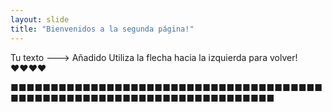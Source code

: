```yaml
---
layout: slide
title: "Bienvenidos a la segunda página!"
---
```

Tu texto ---> Añadido
Utiliza la flecha hacia la izquierda para volver! ♥♥♥♥

■■■■■■■■■■■■■■■■■■■■■■■■■■■■■■■■■■■■■■■■■■■■■■■■■■■■■■■■■■■■■■■■■■■■■■■■
